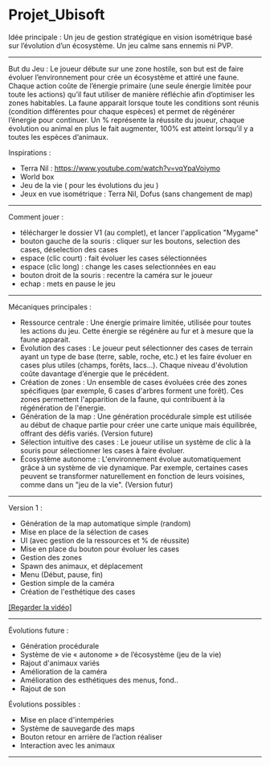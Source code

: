 # Projet_Ubisoft

Idée principale :
Un jeu de gestion stratégique en vision isométrique basé sur l’évolution d’un écosystème. Un jeu calme sans ennemis ni PVP.
________________________________________________________________________________

But du Jeu :
Le joueur débute sur une zone hostile, son but est de faire évoluer l’environnement pour crée un écosystème et attiré une faune. Chaque action coûte de l’énergie primaire (une seule énergie limitée pour toute les actions) qu’il faut utiliser de manière réfléchie afin d’optimiser les zones habitables. La faune apparait lorsque toute les conditions sont réunis (condition différentes pour chaque espèces) et permet de régénérer l’énergie pour continuer. Un % représente la réussite du joueur, chaque évolution ou animal en plus le fait augmenter, 100% est atteint lorsqu’il y a toutes les espèces d’animaux.

Inspirations :
- Terra Nil : https://www.youtube.com/watch?v=vqYpaVoiymo
- World box
- Jeu de la vie ( pour les évolutions du jeu )
- Jeux en vue isométrique : Terra Nil, Dofus (sans changement de map)

________________________________________________________________________________

Comment jouer :
- télécharger le dossier V1 (au complet), et lancer l'application "Mygame"
- bouton gauche de la souris : cliquer sur les boutons, selection des cases, déselection des cases
- espace (clic court) : fait évoluer les cases sélectionnées
- espace (clic long) : change les cases selectionnées en eau
- bouton droit de la souris : recentre la caméra sur le joueur
- echap : mets en pause le jeu
  
________________________________________________________________________________

Mécaniques principales :
-	Ressource centrale : Une énergie primaire limitée, utilisée pour toutes les actions du jeu. Cette énergie se régénère au fur et à mesure que la faune apparait.
-	Évolution des cases : Le joueur peut sélectionner des cases de terrain ayant un type de base (terre, sable, roche, etc.) et les faire évoluer en cases plus utiles (champs, forêts, lacs...). Chaque niveau d'évolution coûte davantage d’énergie que le précédent.
-	Création de zones : Un ensemble de cases évoluées crée des zones spécifiques (par exemple, 6 cases d'arbres forment une forêt). Ces zones permettent l'apparition de la faune, qui contribuent à la régénération de l'énergie.
-	Génération de la map : Une génération procédurale simple est utilisée au début de chaque partie pour créer une carte unique mais équilibrée, offrant des défis variés. (Version future)
-	Sélection intuitive des cases : Le joueur utilise un système de clic à la souris pour sélectionner les cases à faire évoluer.
-	Écosystème autonome : L'environnement évolue automatiquement grâce à un système de vie dynamique. Par exemple, certaines cases peuvent se transformer naturellement en fonction de leurs voisines, comme dans un "jeu de la vie". (Version futur)

________________________________________________________________________________

Version 1 :
-	Génération de la map automatique simple (random)
-	Mise en place de la sélection de cases
-	UI (avec gestion de la ressources et % de réussite)
-	Mise en place du bouton pour évoluer les cases
-	Gestion des zones
-	Spawn des animaux, et déplacement
-	Menu (Début, pause, fin)
-	Gestion simple de la caméra
-	Création de l'esthétique des cases

[[Regarder la vidéo]](https://youtu.be/IYLDS3Nol-0)

________________________________________________________________________________

Évolutions future :
-	Génération procédurale
-	Système de vie « autonome » de l’écosystème (jeu de la vie)
-	Rajout d'animaux variés
-	Amélioration de la caméra
-	Amélioration des esthétiques des menus, fond..
-	Rajout de son

Évolutions possibles :
- Mise en place d'intempéries
-	Système de sauvegarde des maps
-	Bouton retour en arrière de l’action réaliser
-	Interaction avec les animaux

________________________________________________________________________________
